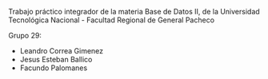 Trabajo práctico integrador de la materia Base de Datos II, de la Universidad Tecnológica Nacional - Facultad Regional de General Pacheco

Grupo 29:
- Leandro Correa Gimenez
- Jesus Esteban Ballico
- Facundo Palomanes